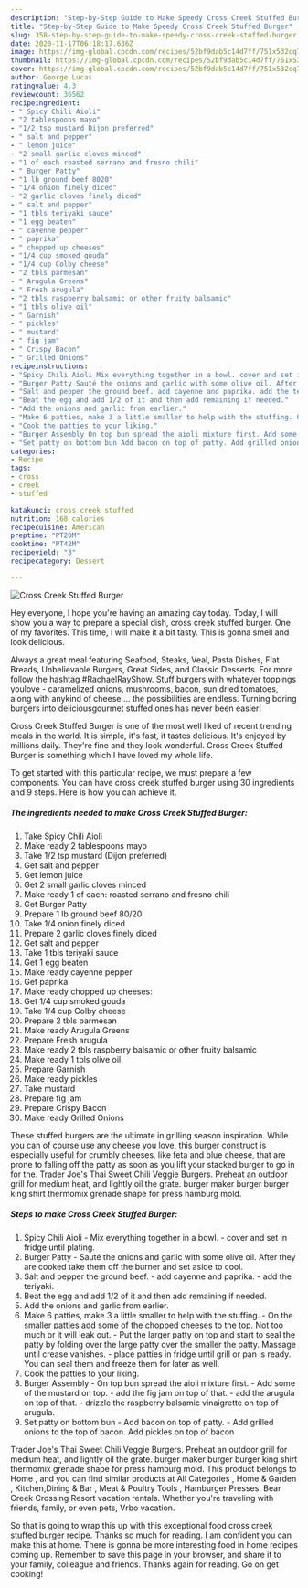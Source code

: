 ```yaml
---
description: "Step-by-Step Guide to Make Speedy Cross Creek Stuffed Burger"
title: "Step-by-Step Guide to Make Speedy Cross Creek Stuffed Burger"
slug: 358-step-by-step-guide-to-make-speedy-cross-creek-stuffed-burger
date: 2020-11-17T06:18:17.636Z
image: https://img-global.cpcdn.com/recipes/52bf9dab5c14d7ff/751x532cq70/cross-creek-stuffed-burger-recipe-main-photo.jpg
thumbnail: https://img-global.cpcdn.com/recipes/52bf9dab5c14d7ff/751x532cq70/cross-creek-stuffed-burger-recipe-main-photo.jpg
cover: https://img-global.cpcdn.com/recipes/52bf9dab5c14d7ff/751x532cq70/cross-creek-stuffed-burger-recipe-main-photo.jpg
author: George Lucas
ratingvalue: 4.3
reviewcount: 36562
recipeingredient:
- " Spicy Chili Aioli"
- "2 tablespoons mayo"
- "1/2 tsp mustard Dijon preferred"
- " salt and pepper"
- " lemon juice"
- "2 small garlic cloves minced"
- "1 of each roasted serrano and fresno chili"
- " Burger Patty"
- "1 lb ground beef 8020"
- "1/4 onion finely diced"
- "2 garlic cloves finely diced"
- " salt and pepper"
- "1 tbls teriyaki sauce"
- "1 egg beaten"
- " cayenne pepper"
- " paprika"
- " chopped up cheeses"
- "1/4 cup smoked gouda"
- "1/4 cup Colby cheese"
- "2 tbls parmesan"
- " Arugula Greens"
- " Fresh arugula"
- "2 tbls raspberry balsamic or other fruity balsamic"
- "1 tbls olive oil"
- " Garnish"
- " pickles"
- " mustard"
- " fig jam"
- " Crispy Bacon"
- " Grilled Onions"
recipeinstructions:
- "Spicy Chili Aioli Mix everything together in a bowl. cover and set in fridge until plating."
- "Burger Patty Sauté the onions and garlic with some olive oil. After they are cooked take them off the burner and set aside to cool."
- "Salt and pepper the ground beef. add cayenne and paprika. add the teriyaki."
- "Beat the egg and add 1/2 of it and then add remaining if needed."
- "Add the onions and garlic from earlier."
- "Make 6 patties, make 3 a little smaller to help with the stuffing. On the smaller patties add some of the chopped cheeses to the top. Not too much or it will leak out. Put the larger patty on top and start to seal the patty by folding over the large patty over the smaller the patty. Massage until crease vanishes. place patties in fridge until grill or pan is ready. You can seal them and freeze them for later as well."
- "Cook the patties to your liking."
- "Burger Assembly On top bun spread the aioli mixture first. Add some of the mustard on top. add the fig jam on top of that. add the arugula on top of that. drizzle the raspberry balsamic vinaigrette on top of arugula."
- "Set patty on bottom bun Add bacon on top of patty. Add grilled onions to the top of bacon. Add pickles on top of bacon"
categories:
- Recipe
tags:
- cross
- creek
- stuffed

katakunci: cross creek stuffed 
nutrition: 168 calories
recipecuisine: American
preptime: "PT20M"
cooktime: "PT42M"
recipeyield: "3"
recipecategory: Dessert

---
```



![Cross Creek Stuffed Burger](https://img-global.cpcdn.com/recipes/52bf9dab5c14d7ff/751x532cq70/cross-creek-stuffed-burger-recipe-main-photo.jpg)

Hey everyone, I hope you're having an amazing day today. Today, I will show you a way to prepare a special dish, cross creek stuffed burger. One of my favorites. This time, I will make it a bit tasty. This is gonna smell and look delicious.

Always a great meal featuring Seafood, Steaks, Veal, Pasta Dishes, Flat Breads, Unbelievable Burgers, Great Sides, and Classic Desserts. For more follow the hashtag #RachaelRayShow. Stuff burgers with whatever toppings youlove - caramelized onions, mushrooms, bacon, sun dried tomatoes, along with anykind of cheese … the possibilities are endless. Turning boring burgers into deliciousgourmet stuffed ones has never been easier!

Cross Creek Stuffed Burger is one of the most well liked of recent trending meals in the world. It is simple, it's fast, it tastes delicious. It's enjoyed by millions daily. They're fine and they look wonderful. Cross Creek Stuffed Burger is something which I have loved my whole life.


To get started with this particular recipe, we must prepare a few components. You can have cross creek stuffed burger using 30 ingredients and 9 steps. Here is how you can achieve it.

<!--inarticleads1-->

##### The ingredients needed to make Cross Creek Stuffed Burger:

1. Take  Spicy Chili Aioli
1. Make ready 2 tablespoons mayo
1. Take 1/2 tsp mustard (Dijon preferred)
1. Get  salt and pepper
1. Get  lemon juice
1. Get 2 small garlic cloves minced
1. Make ready 1 of each: roasted serrano and fresno chili
1. Get  Burger Patty
1. Prepare 1 lb ground beef 80/20
1. Take 1/4 onion finely diced
1. Prepare 2 garlic cloves finely diced
1. Get  salt and pepper
1. Take 1 tbls teriyaki sauce
1. Get 1 egg beaten
1. Make ready  cayenne pepper
1. Get  paprika
1. Make ready  chopped up cheeses:
1. Get 1/4 cup smoked gouda
1. Take 1/4 cup Colby cheese
1. Prepare 2 tbls parmesan
1. Make ready  Arugula Greens
1. Prepare  Fresh arugula
1. Make ready 2 tbls raspberry balsamic or other fruity balsamic
1. Make ready 1 tbls olive oil
1. Prepare  Garnish
1. Make ready  pickles
1. Take  mustard
1. Prepare  fig jam
1. Prepare  Crispy Bacon
1. Make ready  Grilled Onions


These stuffed burgers are the ultimate in grilling season inspiration. While you can of course use any cheese you love, this burger construct is especially useful for crumbly cheeses, like feta and blue cheese, that are prone to falling off the patty as soon as you lift your stacked burger to go in for the. Trader Joe&#39;s Thai Sweet Chili Veggie Burgers. Preheat an outdoor grill for medium heat, and lightly oil the grate. burger maker burger burger king shirt thermomix grenade shape for press hamburg mold. 

<!--inarticleads2-->

##### Steps to make Cross Creek Stuffed Burger:

1. Spicy Chili Aioli - Mix everything together in a bowl. - cover and set in fridge until plating.
1. Burger Patty - Sauté the onions and garlic with some olive oil. After they are cooked take them off the burner and set aside to cool.
1. Salt and pepper the ground beef. - add cayenne and paprika. - add the teriyaki.
1. Beat the egg and add 1/2 of it and then add remaining if needed.
1. Add the onions and garlic from earlier.
1. Make 6 patties, make 3 a little smaller to help with the stuffing. - On the smaller patties add some of the chopped cheeses to the top. Not too much or it will leak out. - Put the larger patty on top and start to seal the patty by folding over the large patty over the smaller the patty. Massage until crease vanishes. - place patties in fridge until grill or pan is ready. You can seal them and freeze them for later as well.
1. Cook the patties to your liking.
1. Burger Assembly - On top bun spread the aioli mixture first. - Add some of the mustard on top. - add the fig jam on top of that. - add the arugula on top of that. - drizzle the raspberry balsamic vinaigrette on top of arugula.
1. Set patty on bottom bun - Add bacon on top of patty. - Add grilled onions to the top of bacon. Add pickles on top of bacon


Trader Joe&#39;s Thai Sweet Chili Veggie Burgers. Preheat an outdoor grill for medium heat, and lightly oil the grate. burger maker burger burger king shirt thermomix grenade shape for press hamburg mold. This product belongs to Home , and you can find similar products at All Categories , Home &amp; Garden , Kitchen,Dining &amp; Bar , Meat &amp; Poultry Tools , Hamburger Presses. Bear Creek Crossing Resort vacation rentals. Whether you&#39;re traveling with friends, family, or even pets, Vrbo vacation. 

So that is going to wrap this up with this exceptional food cross creek stuffed burger recipe. Thanks so much for reading. I am confident you can make this at home. There is gonna be more interesting food in home recipes coming up. Remember to save this page in your browser, and share it to your family, colleague and friends. Thanks again for reading. Go on get cooking!
